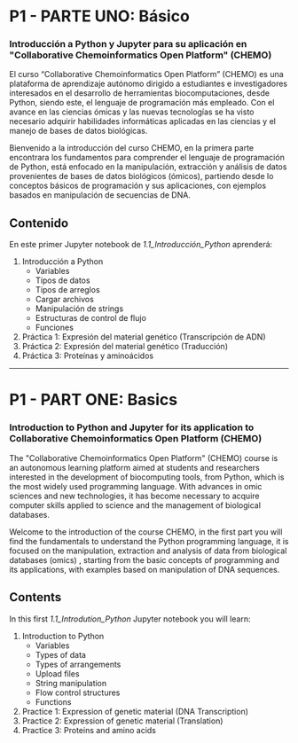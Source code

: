 # P1 - PARTE UNO: Básico

### Introducción a Python y Jupyter para su aplicación en "Collaborative Chemoinformatics Open Platform" (CHEMO)

El curso “Collaborative Chemoinformatics Open Platform” (CHEMO) es una plataforma de aprendizaje autónomo dirigido a estudiantes e investigadores interesados en el desarrollo de herramientas biocomputaciones, desde Python, siendo este, el lenguaje de programación más empleado. Con el avance en las ciencias ómicas y las nuevas tecnologías se ha visto necesario adquirir habilidades informáticas aplicadas en las ciencias y el manejo de bases de datos biológicas.

Bienvenido a la introducción del curso CHEMO, en la primera parte encontrara los fundamentos para comprender el lenguaje de programación de Python, está enfocado en la manipulación, extracción y análisis de datos provenientes de bases de datos biológicos (ómicos), partiendo desde lo conceptos básicos de programación y sus aplicaciones, con ejemplos basados en manipulación de secuencias de DNA.


## Contenido

En este primer Jupyter notebook de *1.1_Introducción_Python* aprenderá:

1. Introducción a Python
    - Variables
    - Tipos de datos
    - Tipos de arreglos
    - Cargar archivos
    - Manipulación de strings
    - Estructuras de control de flujo
    - Funciones
2. Práctica 1: Expresión del material genético (Transcripción de ADN)
3. Práctica 2: Expresión del material genético (Traducción)
4. Práctica 3: Proteínas y aminoácidos

*******************************************

# P1 - PART ONE: Basics

### Introduction to Python and Jupyter for its application to Collaborative Chemoinformatics Open Platform (CHEMO)

The "Collaborative Chemoinformatics Open Platform" (CHEMO) course is an autonomous learning platform aimed at students and researchers interested in the development of biocomputing tools, from Python, which is the most widely used programming language. With advances in omic sciences and new technologies, it has become necessary to acquire computer skills applied to science and the management of biological databases.

Welcome to the introduction of the course CHEMO, in the first part you will find the fundamentals to understand the Python programming language, it is focused on the manipulation, extraction and analysis of data from biological databases (omics) , starting from the basic concepts of programming and its applications, with examples based on manipulation of DNA sequences.


## Contents
In this first *1.1_Introdution_Python* Jupyter notebook you will learn:
    
1. Introduction to Python
    - Variables
    - Types of data
    - Types of arrangements
    - Upload files
    - String manipulation
    - Flow control structures
    - Functions
2. Practice 1: Expression of genetic material (DNA Transcription)
3. Practice 2: Expression of genetic material (Translation)
4. Practice 3: Proteins and amino acids





